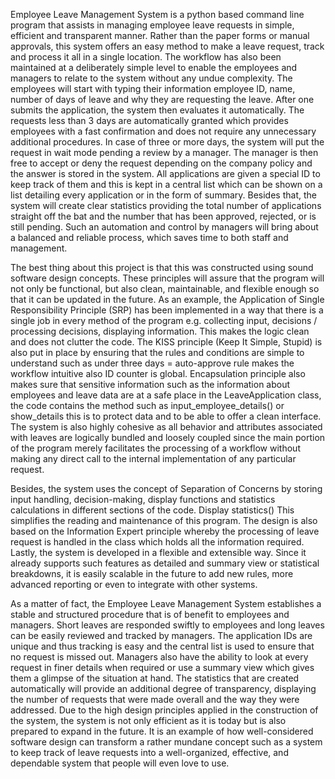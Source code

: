 Employee Leave Management System is a python based command line program that assists in managing employee leave requests in simple, efficient and transparent manner. Rather than the paper forms or manual approvals, this system offers an easy method to make a leave request, track and process it all in a single location. The workflow has also been maintained at a deliberately simple level to enable the employees and managers to relate to the system without any undue complexity. The employees will start with typing their information employee ID, name, number of days of leave and why they are requesting the leave. After one submits the application, the system then evaluates it automatically. The requests less than 3 days are automatically granted which provides employees with a fast confirmation and does not require any unnecessary additional procedures. In case of three or more days, the system will put the request in wait mode pending a review by a manager. The manager is then free to accept or deny the request depending on the company policy and the answer is stored in the system. All applications are given a special ID to keep track of them and this is kept in a central list which can be shown on a list detailing every application or in the form of summary. Besides that, the system will create clear statistics providing the total number of applications straight off the bat and the number that has been approved, rejected, or is still pending. Such an automation and control by managers will bring about a balanced and reliable process, which saves time to both staff and management.

The best thing about this project is that this was constructed using sound software design concepts. These principles will assure that the program will not only be functional, but also clean, maintainable, and flexible enough so that it can be updated in the future. As an example, the Application of Single Responsibility Principle (SRP) has been implemented in a way that there is a single job in every method of the program e.g. collecting input, decisions / processing decisions, displaying information. This makes the logic clean and does not clutter the code. The KISS principle (Keep It Simple, Stupid) is also put in place by ensuring that the rules and conditions are simple to understand such as under three days = auto-approve rule makes the workflow intuitive also ID counter is global. Encapsulation principle also makes sure that sensitive information such as the information about employees and leave data are at a safe place in the LeaveApplication class, the code contains the method such as input_employee_details() or show_details this is to protect data and to be able to offer a clean interface. The system is also highly cohesive as all behavior and attributes associated with leaves are logically bundled and loosely coupled since the main portion of the program merely facilitates the processing of a workflow without making any direct call to the internal implementation of any particular request.

Besides, the system uses the concept of Separation of Concerns by storing input handling, decision-making, display functions and statistics calculations in different sections of the code. Display statistics() This simplifies the reading and maintenance of this program. The design is also based on the Information Expert principle whereby the processing of leave request is handled in the class which holds all the information required. Lastly, the system is developed in a flexible and extensible way. Since it already supports such features as detailed and summary view or statistical breakdowns, it is easily scalable in the future to add new rules, more advanced reporting or even to integrate with other systems.

As a matter of fact, the Employee Leave Management System establishes a stable and structured procedure that is of benefit to employees and managers. Short leaves are responded swiftly to employees and long leaves can be easily reviewed and tracked by managers. The application IDs are unique and thus tracking is easy and the central list is used to ensure that no request is missed out. Managers also have the ability to look at every request in finer details when required or use a summary view which gives them a glimpse of the situation at hand. The statistics that are created automatically will provide an additional degree of transparency, displaying the number of requests that were made overall and the way they were addressed. Due to the high design principles applied in the construction of the system, the system is not only efficient as it is today but is also prepared to expand in the future. It is an example of how well-considered software design can transform a rather mundane concept such as a system to keep track of leave requests into a well-organized, effective, and dependable system that people will even love to use.
